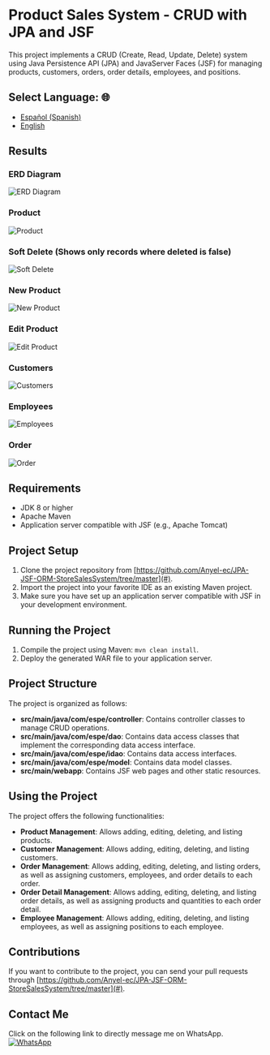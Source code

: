 # Product Sales System - CRUD with JPA and JSF

This project implements a CRUD (Create, Read, Update, Delete) system using Java Persistence API (JPA) and JavaServer Faces (JSF) for managing products, customers, orders, order details, employees, and positions.
## **Select Language: 🌐** 
- [Español (Spanish)](README.md)
- [English](README-en.md)


## Results
### ERD Diagram
![ERD Diagram](docs/db.PNG)
### Product
![Product](docs/product.PNG)
### Soft Delete (Shows only records where deleted is false)
![Soft Delete](docs/soft-delete.PNG)
### New Product
![New Product](docs/new.PNG)
### Edit Product
![Edit Product](docs/edit.PNG)
### Customers
![Customers](docs/customer.PNG)
### Employees
![Employees](docs/emple.PNG)
### Order
![Order](docs/pedido.PNG)

## Requirements

- JDK 8 or higher
- Apache Maven
- Application server compatible with JSF (e.g., Apache Tomcat)

## Project Setup

1. Clone the project repository from [https://github.com/Anyel-ec/JPA-JSF-ORM-StoreSalesSystem/tree/master](#).
2. Import the project into your favorite IDE as an existing Maven project.
3. Make sure you have set up an application server compatible with JSF in your development environment.

## Running the Project

1. Compile the project using Maven: `mvn clean install`.
2. Deploy the generated WAR file to your application server.

## Project Structure

The project is organized as follows:

- **src/main/java/com/espe/controller**: Contains controller classes to manage CRUD operations.
- **src/main/java/com/espe/dao**: Contains data access classes that implement the corresponding data access interface.
- **src/main/java/com/espe/idao**: Contains data access interfaces.
- **src/main/java/com/espe/model**: Contains data model classes.
- **src/main/webapp**: Contains JSF web pages and other static resources.

## Using the Project

The project offers the following functionalities:

- **Product Management**: Allows adding, editing, deleting, and listing products.
- **Customer Management**: Allows adding, editing, deleting, and listing customers.
- **Order Management**: Allows adding, editing, deleting, and listing orders, as well as assigning customers, employees, and order details to each order.
- **Order Detail Management**: Allows adding, editing, deleting, and listing order details, as well as assigning products and quantities to each order detail.
- **Employee Management**: Allows adding, editing, deleting, and listing employees, as well as assigning positions to each employee.

## Contributions

If you want to contribute to the project, you can send your pull requests through [https://github.com/Anyel-ec/JPA-JSF-ORM-StoreSalesSystem/tree/master](#).

## Contact Me
Click on the following link to directly message me on WhatsApp.
[![WhatsApp](https://img.shields.io/badge/WhatsApp-212121?style=for-the-badge&logo=whatsapp&logoColor=white&labelColor=212121)](https://api.whatsapp.com/send?phone=593991675490&text=Un%20gusto%20en%20saludarte💻🌟)
